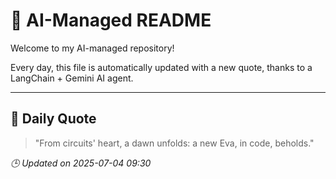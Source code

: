 # 🧠 AI-Managed README

Welcome to my AI-managed repository!

Every day, this file is automatically updated with a new quote, thanks to a LangChain + Gemini AI agent.

---

## 📅 Daily Quote

> "From circuits' heart, a dawn unfolds: a new Eva, in code, beholds."

*🕒 Updated on 2025-07-04 09:30*